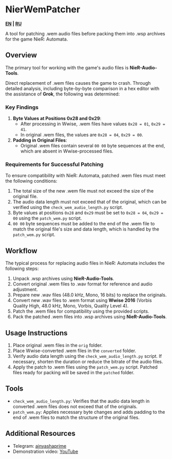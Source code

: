 # NierWemPatcher
**[EN](https://github.com/GearStarter/NierWemPatcher/blob/main/README.md) | [RU](https://github.com/GearStarter/NierWemPatcher/blob/main/README-RU.md)**

A tool for patching .wem audio files before packing them into .wsp archives for the game NieR: Automata.

## Overview

The primary tool for working with the game's audio files is **NieR-Audio-Tools**.

Direct replacement of .wem files causes the game to crash. Through detailed analysis, including byte-by-byte comparison in a hex editor with the assistance of **Grok**, the following was determined:

### Key Findings

1. **Byte Values at Positions 0x28 and 0x29**:
   - After processing in Wwise, .wem files have values `0x28 = 01`, `0x29 = 41`.
   - In original .wem files, the values are `0x28 = 04`, `0x29 = 00`.
2. **Padding in Original Files**:
   - Original .wem files contain several `00 00` byte sequences at the end, which are absent in Wwise-processed files.

### Requirements for Successful Patching

To ensure compatibility with NieR: Automata, patched .wem files must meet the following conditions:

1. The total size of the new .wem file must not exceed the size of the original file.
2. The audio data length must not exceed that of the original, which can be verified using the `check_wem_audio_length.py` script.
3. Byte values at positions `0x28` and `0x29` must be set to `0x28 = 04`, `0x29 = 00` using the `patch_wem.py` script.
4. `00 00` byte sequences must be added to the end of the .wem file to match the original file's size and data length, which is handled by the `patch_wem.py` script.

## Workflow

The typical process for replacing audio files in NieR: Automata includes the following steps:

1. Unpack .wsp archives using **NieR-Audio-Tools**.
2. Convert original .wem files to .wav format for reference and audio adjustment.
3. Prepare new .wav files (48.0 kHz, Mono, 16 bits) to replace the originals.
4. Convert new .wav files to .wem format using **Wwise 2016** (Vorbis Quality High, 48.0 kHz, Mono, Vorbis, Quality Level 4).
5. Patch the .wem files for compatibility using the provided scripts.
6. Pack the patched .wem files into .wsp archives using **NieR-Audio-Tools**.

## Usage Instructions

1. Place original .wem files in the `orig` folder.
2. Place Wwise-converted .wem files in the `converted` folder.
3. Verify audio data length using the `check_wem_audio_length.py` script. If necessary, shorten the duration or reduce the bitrate of the audio files.
4. Apply the patch to .wem files using the `patch_wem.py` script. Patched files ready for packing will be saved in the `patched` folder.

## Tools

- `check_wem_audio_length.py`: Verifies that the audio data length in converted .wem files does not exceed that of the originals.
- `patch_wem.py`: Applies necessary byte changes and adds padding to the end of .wem files to match the structure of the original files.

## Additional Resources

- Telegram: [ainyashaprime](https://t.me/ainyashaprime)
- Demonstration video: [YouTube](https://youtube.com/shorts/4wRLVO6P2VY?feature=share)